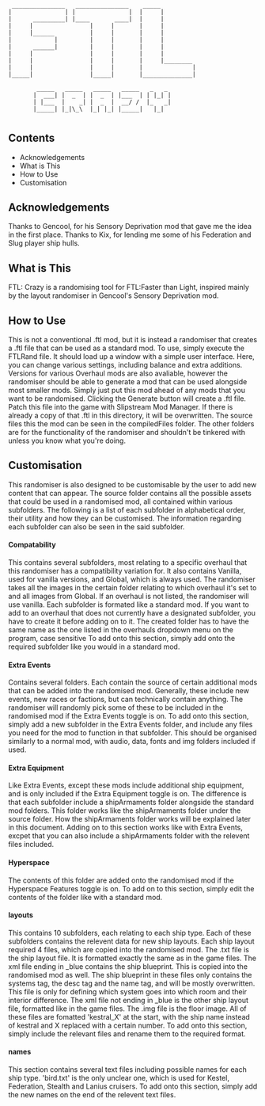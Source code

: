 	 _______________   _______________    _____
	|               | |               |  |     |
	|      _________| |____       ____|  |     |
	|     |                |     |       |     |
	|     |______          |     |       |     |
	|            |         |     |       |     |
	|      ______|         |     |       |     |
	|     |                |     |       |     |
	|     |                |     |       |     |________            
	|     |                |     |       |              |
	|_____|                |_____|       |______________|

	        _____   _____   _____   _____   _   _
	       |  ___| |  _  | |  _  | |___  | | |_| |
	       | |___  |    _| |  _  |  __/ /  |_   _|
	       |_____| |_|\_\  |_| |_| |_____|   |_|

# 


## Contents

- Acknowledgements
- What is This
- How to Use
- Customisation


## Acknowledgements

Thanks to Gencool, for his Sensory Deprivation mod that gave me the idea in the first place.
Thanks to Kix, for lending me some of his Federation and Slug player ship hulls.


## What is This

FTL: Crazy is a randomising tool for FTL:Faster than Light, inspired mainly by the layout randomiser in Gencool's Sensory Deprivation mod.


## How to Use

This is not a conventional .ftl mod, but it is instead a randomiser that creates a .ftl file that can be used as a standard mod.
To use, simply execute the FTLRand file. It should load up a window with a simple user interface. Here, you can change various settings, including balance and extra additions.
Versions for various Overhaul mods are also avaliable, however the randomiser should be able to generate a mod that can be used alongside most smaller mods. Simply just put this mod ahead of any mods that you want to be randomised.
Clicking the Generate button will create a .ftl file. Patch this file into the game with Slipstream Mod Manager. If there is already a copy of that .ftl in this directory, it will be overwritten.
The source files this the mod can be seen in the compiledFiles folder. The other folders are for the functionality of the randomiser and shouldn't be tinkered with unless you know what you're doing.


## Customisation

This randomiser is also designed to be customisable by the user to add new content that can appear. The source folder contains all the possible assets that could be used in a randomised mod, all contained within various subfolders. 
The following is a list of each subfolder in alphabetical order, their utility and how they can be customised. The information regarding each subfolder can also be seen in the said subfolder.

#### Compatability
This contains several subfolders, most relating to a specific overhaul that this randomiser has a compatibility variation for. It also contains Vanilla, used for vanilla versions, and Global, which is always used. The randomiser takes all the images in the certain folder relating to which overhaul it's set to and all images from Global.
If an overhaul is not listed, the randomiser will use vanilla.
Each subfolder is formated like a standard mod.
If you want to add to an overhaul that does not currently have a designated subfolder, you have to create it before adding on to it. The created folder has to have the same name as the one listed in the overhauls dropdown menu on the program, case sensitive
To add onto this section, simply add onto the required subfolder like you would in a standard mod.

#### Extra Events
Contains several folders. Each contain the source of certain additional mods that can be added into the randomised mod. Generally, these include new events, new races or factions, but can technically contain anything. The randomiser will randomly pick some of these to be included in the randomised mod if the Extra Events toggle is on.
To add onto this section, simply add a new subfolder in the Extra Events folder, and include any files you need for the mod to function in that subfolder. This should be organised similarly to a normal mod, with audio, data, fonts and img folders included if used.

#### Extra Equipment
Like Extra Events, except these mods include additional ship equipment, and is only included if the Extra Equipment toggle is on. The difference is that each subfolder include a shipArmaments folder alongside the standard mod folders. This folder works like the shipArmaments folder under the source folder. How the shipArmaments folder works will be explained later in this document.
Adding on to this section works like with Extra Events, excpet that you can also include a shipArmaments folder with the relevent files included.

#### Hyperspace
The contents of this folder are added onto the randomised mod if the Hyperspace Features toggle is on.
To add on to this section, simply edit the contents of the folder like with a standard mod.

#### layouts
This contains 10 subfolders, each relating to each ship type. Each of these subfolders contains the relevent data for new ship layouts. Each ship layout required 4 files, which are copied into the randomised mod. 
The .txt file is the ship layout file. It is formatted exactly the same as in the game files.
The xml file ending in _blue contains the ship blueprint. This is copied into the randomised mod as well. The ship blueprint in these files only contains the systems tag, the desc tag and the name tag, and will be mostly overwritten. This file is only for defining which system goes into which room and their interior difference.
The xml file not ending in _blue is the other ship layout file, formatted like in the game files.
The .img file is the floor image.
All of these files are fomatted 'kestral_X' at the start, with the ship name instead of kestral and X replaced with a certain number.
To add onto this section, simply include the relevant files and rename them to the required format.

#### names
This section contains several text files including possible names for each ship type. 'bird.txt' is the only unclear one, which is used for Kestel, Federation, Stealth and Lanius cruisers.
To add onto this section, simply add the new names on the end of the relevent text files.


